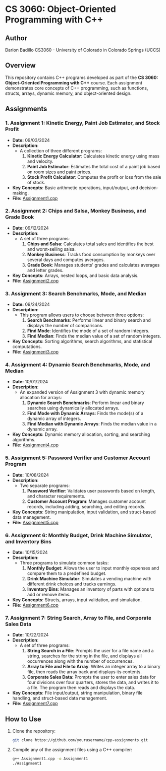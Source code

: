 # CS 3060: Object-Oriented Programming with C++
## Author
Darion Badillo
CS3060 - University of Colorado in Colorado Springs (UCCS)
## Overview

This repository contains C++ programs developed as part of the **CS 3060: Object-Oriented Programming with C++** course. Each assignment demonstrates core concepts of C++ programming, such as functions, structs, arrays, dynamic memory, and object-oriented design.

## Assignments

### 1. **Assignment 1: Kinetic Energy, Paint Job Estimator, and Stock Profit**
   - **Date:** 09/03/2024
   - **Description:** 
     - A collection of three different programs:
       1. **Kinetic Energy Calculator**: Calculates kinetic energy using mass and velocity.
       2. **Paint Job Estimator**: Estimates the total cost of a paint job based on room sizes and paint prices.
       3. **Stock Profit Calculator**: Computes the profit or loss from the sale of stock.
   - **Key Concepts:** Basic arithmetic operations, input/output, and decision-making.
   - **File:** [Assignment1.cpp](Assignment1.cpp)

### 2. **Assignment 2: Chips and Salsa, Monkey Business, and Grade Book**
   - **Date:** 09/12/2024
   - **Description:**
     - A set of three programs:
       1. **Chips and Salsa**: Calculates total sales and identifies the best and worst-selling salsa.
       2. **Monkey Business**: Tracks food consumption by monkeys over several days and computes averages.
       3. **Grade Book**: Manages students' grades and calculates averages and letter grades.
   - **Key Concepts:** Arrays, nested loops, and basic data analysis.
   - **File:** [Assignment2.cpp](Assignment2.cpp)

### 3. **Assignment 3: Search Benchmarks, Mode, and Median**
   - **Date:** 09/24/2024
   - **Description:**
     - This program allows users to choose between three options:
       1. **Search Benchmarks**: Performs linear and binary search and displays the number of comparisons.
       2. **Find Mode**: Identifies the mode of a set of random integers.
       3. **Find Median**: Finds the median value of a set of random integers.
   - **Key Concepts:** Sorting algorithms, search algorithms, and statistical computations.
   - **File:** [Assignment3.cpp](Assignment3.cpp)

### 4. **Assignment 4: Dynamic Search Benchmarks, Mode, and Median**
   - **Date:** 10/01/2024
   - **Description:**
     - An expanded version of Assignment 3 with dynamic memory allocation for arrays:
       1. **Dynamic Search Benchmarks**: Perform linear and binary searches using dynamically allocated arrays.
       2. **Find Mode with Dynamic Arrays**: Finds the mode(s) of a dynamic array of integers.
       3. **Find Median with Dynamic Arrays**: Finds the median value in a dynamic array.
   - **Key Concepts:** Dynamic memory allocation, sorting, and searching algorithms.
   - **File:** [Assignment4.cpp](Assignment4.cpp)

### 5. **Assignment 5: Password Verifier and Customer Account Program**
   - **Date:** 10/08/2024
   - **Description:**
     - Two separate programs:
       1. **Password Verifier**: Validates user passwords based on length, and character requirements.
       2. **Customer Account Program**: Manages customer account records, including adding, searching, and editing records.
   - **Key Concepts:** String manipulation, input validation, and struct-based data management.
   - **File:** [Assignment5.cpp](Assignment5.cpp)

### 6. **Assignment 6: Monthly Budget, Drink Machine Simulator, and Inventory Bins**
   - **Date:** 10/15/2024
   - **Description:**
     - Three programs to simulate common tasks:
       1. **Monthly Budget**: Allows the user to input monthly expenses and compare them to a predefined budget.
       2. **Drink Machine Simulator**: Simulates a vending machine with different drink choices and tracks earnings.
       3. **Inventory Bins**: Manages an inventory of parts with options to add or remove items.
   - **Key Concepts:** Structs, arrays, input validation, and simulation.
   - **File:** [Assignment6.cpp](Assignment6.cpp)

### 7. **Assignment 7: String Search, Array to File, and Corporate Sales Data**
   - **Date:** 10/22/2024
   - **Description:**
     - A set of three programs:
       1. **String Search in a File**: Prompts the user for a file name and a string, searches for the string in the file, and displays all occurrences along with the number of occurrences.
       2. **Array to File and File to Array**: Writes an integer array to a binary file, then reads the array back and displays its contents.
       3. **Corporate Sales Data**: Prompts the user to enter sales data for four divisions over four quarters, stores the data, and writes it to a file. The program then reads and displays the data.
   - **Key Concepts:** File input/output, string manipulation, binary file handling, and struct-based data management.
   - **File:** [Assignment7.cpp](Assignment7.cpp)

## How to Use

1. Clone the repository:
   ```bash
   git clone https://github.com/yourusername/cpp-assignments.git

2. Compile any of the assignment files using a C++ compiler:
   ```bash
   g++ Assignment1.cpp -o Assignment1
   ./Assignment1


